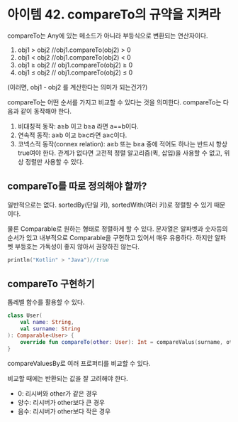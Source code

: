 # 아이템 42. compareTo의 규약을 지켜라

compareTo는 Any에 있는 메소드가 아니라 부등식으로 변환되는 연산자이다.

1. obj1 > obj2 //obj1.compareTo(obj2) > 0
2. obj1 < obj2 //obj1.compareTo(obj2) < 0
3. obj1 ≥ obj2 // obj1.compareTo(obj2) ≥ 0
4. obj1 ≤ obj2 // obj1.compareTo(obj2) ≤ 0 

(이러면, obj1 - obj2 를 계산한다는 의미가 되는건가?)

compareTo는 어떤 순서를 가지고 비교할 수 있다는 것을 의미한다. compareTo는 다음과 같이 동작해야 한다.

1. 비대칭적 동작: a≥b 이고 b≥a 라면 a==b이다.
2. 연속적 동작: a≥b 이고 b≥c라면 a≥c이다.
3. 코넥스적 동작(connex relation): a≥b 또는 b≥a 중에 적어도 하나는 반드시 항상 true여야 한다. 관계가 없다면 고전적 정렬 알고리즘(퀵, 삽입)을 사용할 수 없고, 위상 정렬만 사용할 수 있다.

## compareTo를 따로 정의해야 할까?

일반적으로는 없다. sortedBy(단일 키), sortedWith(여러 키)로 정렬할 수 있기 때문이다. 

물론 Comparable<T>로 원하는 형태로 정렬하게 할 수 있다. 문자열은 알파벳과 숫자등의 순서가 있고 내부적으로 Comparable<String>을 구현하고 있어서 매우 유용하다. 하지만 알파벳 부등호는 가독성이 좋지 않아서 권장하진 않는다.

```kotlin
println("Kotlin" > "Java")//true
```

## compareTo 구현하기

톱레벨 함수를 활용할 수 있다.

```kotlin
class User(
	val name: String,
	val surname: String
): Comparable<User> {
	override fun compareTo(other: User): Int = compareValus(surname, other.surname)
}
```

compareValuesBy로 여러 프로퍼티를 비교할 수 있다.

비교할 때에는 반환되는 값을 잘 고려해야 한다.

- 0: 리시버와 other가 같은 경우
- 양수: 리시버가 other보다 큰 경우
- 음수: 리시버가 other보다 작은 경우
